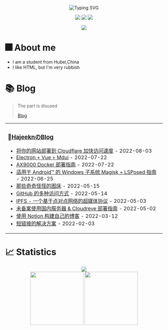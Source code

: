 <p align="center">
   <img src="https://readme-typing-svg.herokuapp.com?font=Fira+Code&pause=1000&center=true&vCenter=true&width=435&lines=%E5%86%99%E4%BB%A3%E7%A0%81%E4%BD%BF%E6%88%91%E5%BF%AB%E4%B9%90!;Code+makes+me+happy!" alt="Typing SVG" />
</p>
<p align="center">
   <img src="https://img.shields.io/badge/Bilibili-Hajeekn-ff69b4">
   <img src="https://img.shields.io/badge/Weibo-Hajeekn-red">
   <img src="https://img.shields.io/badge/Zhihu-Hajeekn-blue">
</p>

<div align="center">
    <img src="https://raw.githubusercontent.com/ladjeek-actions/snk/main/assets/github-contribution-grid-snake.svg" />
</div>

# 🎆 About me
- I am a student from Hubei,China
- I like HTML, but I'm very rubbish

# 📚 Blog

> The part is disused
> 
> [Blog](https://hajeekn.js.cool)
<table>
<tbody>
   <tr>
       <td  valign="top" width="50%">

### 📝<a href="https://blog.slqwq.cn/" target="_blank">HajeeknのBlog</a>

<!-- START_SECTION:blog -->
* <a href='https://blog.slqwq.cn/2022/posts/lyr15g/index.html' target='_blank'>将你的网站部署到 Cloudflare 加快访问速度</a> - 2022-08-03
* <a href='https://blog.slqwq.cn/2022/posts/6bd0d2ac/index.html' target='_blank'>Electron + Vue + Mdui</a> - 2022-07-22
* <a href='https://blog.slqwq.cn/2022/posts/e443d51d/index.html' target='_blank'>AX9000 Docker 部署指南</a> - 2022-07-22
* <a href='https://blog.slqwq.cn/2022/posts/e5bb64/index.html' target='_blank'>适用于 Android™ 的 Windows 子系统 Magisk + LSPosed 指南</a> - 2022-06-25
* <a href='https://blog.slqwq.cn/2022/posts/nvz8s3/index.html' target='_blank'>那些奇奇怪怪的图床</a> - 2022-05-15
* <a href='https://blog.slqwq.cn/2022/posts/gd503y/index.html' target='_blank'>GitHub 的多种访问方式</a> - 2022-05-14
* <a href='https://blog.slqwq.cn/2022/posts/ys6wh9/index.html' target='_blank'>IPFS - 一个基于点对点网络的超媒体协议</a> - 2022-05-03
* <a href='https://blog.slqwq.cn/2022/posts/phiyrf/index.html' target='_blank'>未备案使用国内服务器 & Cloudreve 部署指南</a> - 2022-05-02
* <a href='https://blog.slqwq.cn/2022/posts/pgczmw/index.html' target='_blank'>使用 Notion 构建自己的博客</a> - 2022-03-12
* <a href='https://blog.slqwq.cn/2022/posts/zroitiai/index.html' target='_blank'>短链接的解决方案</a> - 2022-02-03
<!-- END_SECTION:blog -->
</td>
        </tr>
</tbody>
</table>

# 📈 Statistics

<div align="center">
    <img  src="https://github-readme-streak-stats.herokuapp.com/?user=hajeekn" />
</div>
<div align="center">
<span>  </span>
<img height="170px" src="https://github-readme-stats.vercel.app/api?username=hajeekn" /><span>  </span><img height="170px" src="https://github-readme-stats.vercel.app/api/top-langs/?username=hajeekn&layout=compact&langs_count=8" />
<span>  </span>
</div>
